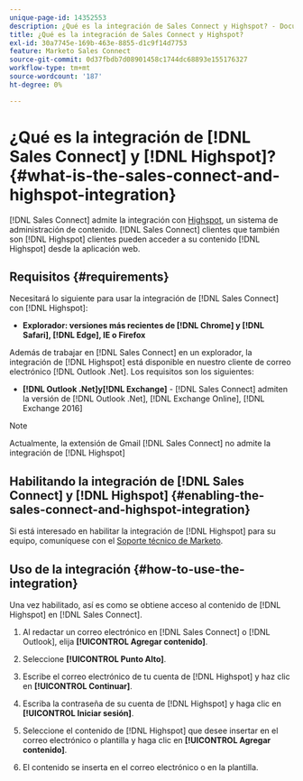 ```yaml
---
unique-page-id: 14352553
description: ¿Qué es la integración de Sales Connect y Highspot? - Documentos de Marketo - Documentación del producto
title: ¿Qué es la integración de Sales Connect y Highspot?
exl-id: 30a7745e-169b-463e-8855-d1c9f14d7753
feature: Marketo Sales Connect
source-git-commit: 0d37fbdb7d08901458c1744dc68893e155176327
workflow-type: tm+mt
source-wordcount: '187'
ht-degree: 0%

---
```


# ¿Qué es la integración de [!DNL Sales Connect] y [!DNL Highspot]? {#what-is-the-sales-connect-and-highspot-integration}

[!DNL Sales Connect] admite la integración con [Highspot](https://www.highspot.com/), un sistema de administración de contenido. [!DNL Sales Connect] clientes que también son [!DNL Highspot] clientes pueden acceder a su contenido [!DNL Highspot] desde la aplicación web.

## Requisitos {#requirements}

Necesitará lo siguiente para usar la integración de [!DNL Sales Connect] con [!DNL Highspot]:

* **Explorador: versiones más recientes de [!DNL Chrome] y [!DNL Safari], [!DNL Edge], IE o Firefox**

Además de trabajar en [!DNL Sales Connect] en un explorador, la integración de [!DNL Highspot] está disponible en nuestro cliente de correo electrónico [!DNL Outlook .Net]. Los requisitos son los siguientes:

* **[!DNL Outlook .Net]y[!DNL Exchange]** - [!DNL Sales Connect] admiten la versión de [!DNL Outlook .Net], [!DNL Exchange Online], [!DNL Exchange 2016]

>[!NOTE]
>
>Actualmente, la extensión de Gmail [!DNL Sales Connect] no admite la integración de [!DNL Highspot]

## Habilitando la integración de [!DNL Sales Connect] y [!DNL Highspot] {#enabling-the-sales-connect-and-highspot-integration}

Si está interesado en habilitar la integración de [!DNL Highspot] para su equipo, comuníquese con el [Soporte técnico de Marketo](https://nation.marketo.com/t5/Support/ct-p/Support#).

## Uso de la integración {#how-to-use-the-integration}

Una vez habilitado, así es como se obtiene acceso al contenido de [!DNL Highspot] en [!DNL Sales Connect].

1. Al redactar un correo electrónico en [!DNL Sales Connect] o [!DNL Outlook], elija **[!UICONTROL Agregar contenido]**.

1. Seleccione **[!UICONTROL Punto Alto]**.

1. Escribe el correo electrónico de tu cuenta de [!DNL Highspot] y haz clic en **[!UICONTROL Continuar]**.

1. Escriba la contraseña de su cuenta de [!DNL Highspot] y haga clic en **[!UICONTROL Iniciar sesión]**.

1. Seleccione el contenido de [!DNL Highspot] que desee insertar en el correo electrónico o plantilla y haga clic en **[!UICONTROL Agregar contenido]**.

1. El contenido se inserta en el correo electrónico o en la plantilla.
